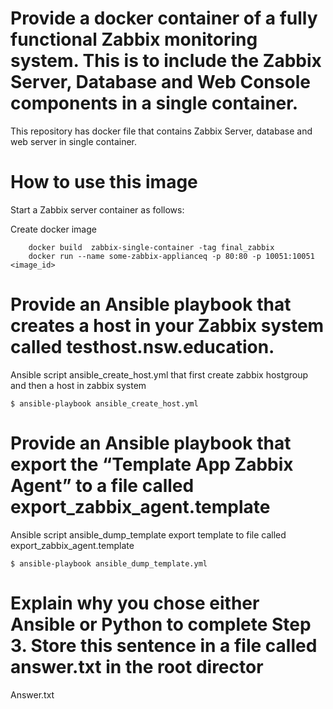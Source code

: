 # Provide a docker container of a fully functional Zabbix monitoring system. This is to include the Zabbix Server, Database and Web Console components in a single container.

This repository has docker file that contains Zabbix Server, database and web server in single container.

# How to use this image

Start a Zabbix server container as follows:

Create docker image
```console
    docker build  zabbix-single-container -tag final_zabbix
    docker run --name some-zabbix-applianceq -p 80:80 -p 10051:10051 <image_id>
```
# Provide an Ansible playbook that creates a host in your Zabbix system called testhost.nsw.education. 

Ansible script ansible_create_host.yml that first create zabbix hostgroup and then a host in zabbix system

```console
$ ansible-playbook ansible_create_host.yml
```

# Provide an Ansible playbook that export the “Template App Zabbix Agent” to a file called export_zabbix_agent.template

Ansible script ansible_dump_template export template to file called export_zabbix_agent.template

```console
$ ansible-playbook ansible_dump_template.yml
```

# Explain why you chose either Ansible or Python to complete Step 3. Store this sentence in a file called answer.txt in the root director

Answer.txt

